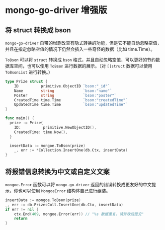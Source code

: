 # mongo-go-driver 增强版

## 将 struct 转换成 bson

`mongo-go-driver` 自带的增删改查有隐式转换的功能，但是它不能自动忽略空值，并且在指定忽略空值的情况下仍然会插入一些奇怪的数据（比如 time.Time）。

`ToBson` 可以将 `struct` 转换成 `bson` 格式，并且自动忽略空值，可以更好的节约数据库空间，也可以使用 `ToBson` 进行数据的展示。（对 `[]struct` 数据可以使用 `ToBsonList` 进行转换。）

```go
type Prize struct {
	ID          primitive.ObjectID `bson:"_id"`
	Name        string             `bson:"name"` 
	Poster      string             `bson:"poster"`                 
	CreatedTime time.Time          `bson:"createdTime"`
	UpdatedTime time.Time          `bson:"updatedTime"`
}

func main() {
  prize := Prize{
    ID:          primitive.NewObjectID(),
    CreatedTime: time.Now(),
  }

  insertData := mongoe.ToBson(prize)
	_, err := *Collection.InsertOne(db.Ctx, insertData)
}
```

## 将报错信息转换为中文或自定义文案

`mongoe.Error` 函数可以将 `mongo-go-driver` 返回的错误转换成更友好的中文提示，你也可以使用 `MongoeError` 结构体自己进行组装。

```go
insertData := mongoe.ToBson(prize)
_, err := db.PrizesColl.InsertOne(db.Ctx, insertData)
if err != nil {
	ctx.End(409, mongoe.Error(err)) // "%s 数据重复，请修改后提交"
	return
}
```